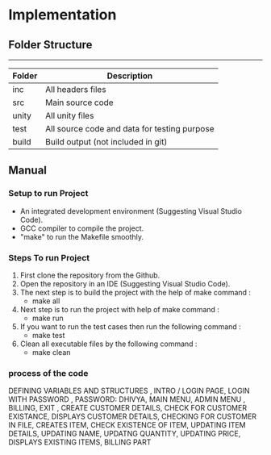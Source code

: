 


# Implementation

## Folder Structure

---

| Folder | Description                                  |
| ------ | -------------------------------------------- |
| inc    | All headers files                            |
| src    | Main source code                             |
| unity  | All unity files                              |
| test   | All source code and data for testing purpose |
| build  | Build output (not included in git)           |

## Manual

### Setup to run Project

- An integrated development environment (Suggesting Visual Studio Code).
- GCC compiler to compile the project.
- "make" to run the Makefile smoothly.

### Steps To run Project

1. First clone the repository from the Github.
2. Open the repository in an IDE (Suggesting Visual Studio Code).
3. The next step is to build the project with the help of make command :
   - make all
4. Next step is to run the project with help of make command :
   - make run
5. If you want to run the test cases then run the following command :
   - make test
6. Clean all executable files by the following command :
   - make clean

### process of the code 

 DEFINING VARIABLES AND STRUCTURES ,
 INTRO / LOGIN  PAGE,
 LOGIN WITH PASSWORD ,
 PASSWORD: DHIVYA,
 MAIN MENU,
 ADMIN MENU ,  
 BILLING, EXIT ,
 CREATE CUSTOMER DETAILS,
 CHECK FOR CUSTOMER EXISTANCE,
 DISPLAYS CUSTOMER DETAILS,
 CHECKING FOR CUSTOMER IN FILE,
 CREATES ITEM, 
 CHECK EXISTENCE OF ITEM, 
 UPDATING ITEM DETAILS,
 UPDATING NAME,
 UPDATNG QUANTITY,
 UPDATING PRICE,
 DISPLAYS EXISTING ITEMS,
 BILLING PART






